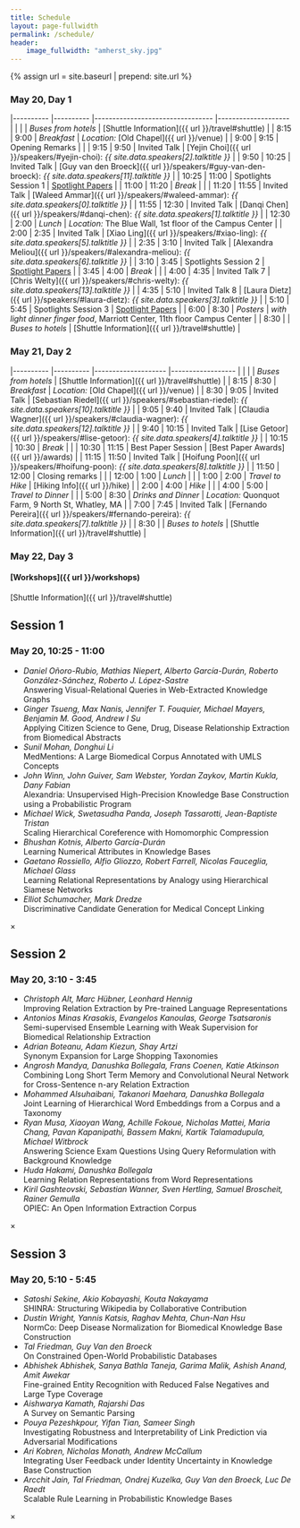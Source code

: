 ```yaml
---
title: Schedule
layout: page-fullwidth
permalink: /schedule/
header:
    image_fullwidth: "amherst_sky.jpg"
---
```


{% assign url = site.baseurl | prepend: site.url %}

### May 20, Day 1

|----------	|----------	|---------------------------------	|--------------------	|
|        	|          	| *Buses from hotels*                 	| [Shuttle Information]({{ url }}/travel#shuttle)                   	|
| 8:15  	| 9:00     	| *Breakfast*                       	| *Location:* [Old Chapel]({{ url }}/venue)                   	|
| 9:00     	| 9:15     	| Opening Remarks                 	|                    	|
| 9:15     	| 9:50     	| Invited Talk                  	| [Yejin Choi]({{ url }}/speakers/#yejin-choi): *{{ site.data.speakers[2].talktitle }}*         	|
| 9:50     	| 10:25    	| Invited Talk                  	| [Guy van den Broeck]({{ url }}/speakers/#guy-van-den-broeck): *{{ site.data.speakers[11].talktitle }}* 	|
| 10:25    	| 11:00    	| Spotlights Session 1 	            | <a href="" data-reveal-id="Spotlight1Modal">Spotlight Papers</a>                   	|
| 11:00    	| 11:20    	| *Break*                           	|                    	|
| 11:20    	| 11:55    	| Invited Talk                  	| [Waleed Ammar]({{ url }}/speakers/#waleed-ammar): *{{ site.data.speakers[0].talktitle }}*       	|
| 11:55    	| 12:30    	| Invited Talk                  	| [Danqi Chen]({{ url }}/speakers/#danqi-chen): *{{ site.data.speakers[1].talktitle }}*         	|
| 12:30    	| 2:00     	| *Lunch*                           	| *Location:* The Blue Wall, 1st floor of the Campus Center                   	|
| 2:00     	| 2:35     	| Invited Talk                  	| [Xiao Ling]({{ url }}/speakers/#xiao-ling): *{{ site.data.speakers[5].talktitle }}*    	|
| 2:35     	| 3:10     	| Invited Talk                  	| [Alexandra Meliou]({{ url }}/speakers/#alexandra-meliou): *{{ site.data.speakers[6].talktitle }}*  	|
| 3:10     	| 3:45     	| Spotlights Session 2 	            | <a href="" data-reveal-id="Spotlight2Modal">Spotlight Papers</a>                   	|
| 3:45     	| 4:00     	| *Break*                           	|                    	|
| 4:00     	| 4:35     	| Invited Talk 7                  	| [Chris Welty]({{ url }}/speakers/#chris-welty): *{{ site.data.speakers[13].talktitle }}*        	|
| 4:35     	| 5:10     	| Invited Talk 8                  	| [Laura Dietz]({{ url }}/speakers/#laura-dietz): *{{ site.data.speakers[3].talktitle }}*        	|
| 5:10     	| 5:45     	| Spotlights Session 3           	| <a href="" data-reveal-id="Spotlight3Modal">Spotlight Papers</a>                   	|
| 6:00     	| 8:30     	| *Posters*                         	| *with light dinner finger food*, Marriott Center, 11th floor Campus Center             	|
| 8:30     	|          	| *Buses to hotels*                 	| [Shuttle Information]({{ url }}/travel#shuttle)                   	|

### May 21, Day 2

|----------	|----------	|--------------------	|------------------	|
|        	|          	| *Buses from hotels*                 	| [Shuttle Information]({{ url }}/travel#shuttle)                   	|
| 8:15     	| 8:30     	| *Breakfast*          	|  *Location:* [Old Chapel]({{ url }}/venue)                	|
| 8:30     	| 9:05     	| Invited Talk      	| [Sebastian Riedel]({{ url }}/speakers/#sebastian-riedel): *{{ site.data.speakers[10].talktitle }}* 	|
| 9:05     	| 9:40     	| Invited Talk      	| [Claudia Wagner]({{ url }}/speakers/#claudia-wagner): *{{ site.data.speakers[12].talktitle }}*   	|
| 9:40     	| 10:15    	| Invited Talk       	| [Lise Getoor]({{ url }}/speakers/#lise-getoor): *{{ site.data.speakers[4].talktitle }}*      	|
| 10:15    	| 10:30    	| *Break*              	|                  	|
| 10:30    	| 11:15    	| Best Paper Session 	| [Best Paper Awards]({{ url }}/awards)                 	|
| 11:15    	| 11:50    	| Invited Talk      	| [Hoifung Poon]({{ url }}/speakers/#hoifung-poon): *{{ site.data.speakers[8].talktitle }}*     	|
| 11:50    	| 12:00    	| Closing remarks    	|                  	|
| 12:00    	| 1:00     	| *Lunch*              	|                  	|
| 1:00     	| 2:00     	| *Travel to Hike*     	| [Hiking Info]({{ url }}/hike)                 	|
| 2:00     	| 4:00     	| *Hike*               	|                  	|
| 4:00     	| 5:00     	| *Travel to Dinner*   	|                  	|
| 5:00     	| 8:30     	| *Drinks and Dinner*   | *Location:* Quonquot Farm, 9 North St, Whatley, MA                 	|
| 7:00     	| 7:45     	| Invited Talk       	| [Fernando Pereira]({{ url }}/speakers/#fernando-pereira): *{{ site.data.speakers[7].talktitle }}* 	|
| 8:30     	|          	| *Buses to hotels*    	|  [Shuttle Information]({{ url }}/travel#shuttle)                	|

### May 22, Day 3

#### [Workshops]({{ url }}/workshops)
[Shuttle Information]({{ url }}/travel#shuttle)


<!-- Modal -->
<div id="Spotlight1Modal" class="reveal-modal large" data-reveal aria-labelledby="Spotlight1Modal" aria-hidden="true" role="dialog">
  <h2 id="modalTitle">Session 1</h2>
  <h3>May 20, 10:25 - 11:00</h3>
  <ul>
<li><i>Daniel Oñoro-Rubio, Mathias Niepert, Alberto García-Durán, Roberto González-Sánchez, Roberto J. López-Sastre</i><br>
  Answering Visual-Relational Queries in Web-Extracted Knowledge Graphs</li>

<li><i>Ginger Tsueng, Max Nanis, Jennifer T. Fouquier, Michael Mayers, Benjamin M. Good, Andrew I Su</i><br>
Applying Citizen Science to Gene, Drug, Disease Relationship Extraction from Biomedical Abstracts</li>

<li><i>Sunil Mohan, Donghui Li</i><br>
MedMentions: A Large Biomedical Corpus Annotated with UMLS Concepts</li>

<li><i>John Winn, John Guiver, Sam Webster, Yordan Zaykov, Martin Kukla, Dany Fabian</i><br>
Alexandria: Unsupervised High-Precision Knowledge Base Construction using a Probabilistic Program</li>

<li><i>Michael Wick, Swetasudha Panda, Joseph Tassarotti, Jean-Baptiste Tristan</i><br>
Scaling Hierarchical Coreference with Homomorphic Compression</li>

<li><i>Bhushan Kotnis, Alberto García-Durán</i><br>
Learning Numerical Attributes in Knowledge Bases</li>

<li><i>Gaetano Rossiello, Alfio Gliozzo, Robert Farrell, Nicolas Fauceglia, Michael Glass</i><br>
Learning Relational Representations by Analogy using Hierarchical Siamese Networks</li>

<li><i>Elliot Schumacher, Mark Dredze</i><br>
Discriminative Candidate Generation for Medical Concept Linking</li>
    </ul>
  <a class="close-reveal-modal" aria-label="Close">&#215;</a>
</div>



<div id="Spotlight2Modal" class="reveal-modal large" data-reveal aria-labelledby="Spotlight2Modal" aria-hidden="true" role="dialog">
  <h2 id="modalTitle">Session 2</h2>
  <h3>May 20, 3:10 - 3:45</h3>
  <ul>
<li><i>Christoph Alt, Marc Hübner, Leonhard Hennig</i><br>
Improving Relation Extraction by Pre-trained Language Representations</li>

<li><i>Antonios Minas Krasakis, Evangelos Kanoulas, George Tsatsaronis</i><br>
Semi-supervised Ensemble Learning with Weak Supervision for Biomedical Relationship Extraction</li>

<li><i>Adrian Boteanu, Adam Kiezun, Shay Artzi</i><br>
Synonym Expansion for Large Shopping Taxonomies</li>

<li><i>Angrosh Mandya, Danushka Bollegala, Frans Coenen, Katie Atkinson</i><br>
Combining Long Short Term Memory and Convolutional Neural Network for Cross-Sentence n-ary Relation Extraction</li>

<li><i>Mohammed Alsuhaibani, Takanori Maehara, Danushka Bollegala</i><br>
Joint Learning of Hierarchical Word Embeddings from a Corpus and a Taxonomy</li>

<li><i>Ryan Musa, Xiaoyan Wang, Achille Fokoue, Nicholas Mattei, Maria Chang, Pavan Kapanipathi, Bassem Makni, Kartik Talamadupula, Michael Witbrock</i><br>
Answering Science Exam Questions Using Query Reformulation with Background Knowledge</li>

<li><i>Huda Hakami, Danushka Bollegala</i><br>
Learning Relation Representations from Word Representations</li>

<li><i>Kiril Gashteovski, Sebastian Wanner, Sven Hertling, Samuel Broscheit, Rainer Gemulla</i><br>
OPIEC: An Open Information Extraction Corpus</li>
    </ul>
  <a class="close-reveal-modal" aria-label="Close">&#215;</a>
</div>





<div id="Spotlight3Modal" class="reveal-modal large" data-reveal aria-labelledby="Spotlight3Modal" aria-hidden="true" role="dialog">
  <h2 id="modalTitle">Session 3</h2>
  <h3>May 20, 5:10 - 5:45</h3>
  <ul>
<li><i>Satoshi Sekine, Akio Kobayashi, Kouta Nakayama</i><br>
SHINRA: Structuring Wikipedia by Collaborative Contribution</li>

<li><i>Dustin Wright, Yannis Katsis, Raghav Mehta, Chun-Nan Hsu</i><br>
NormCo: Deep Disease Normalization for Biomedical Knowledge Base Construction</li>

<li><i>Tal Friedman, Guy Van den Broeck</i><br>
On Constrained Open-World Probabilistic Databases</li>

<li><i>Abhishek Abhishek, Sanya Bathla Taneja, Garima Malik, Ashish Anand, Amit Awekar</i><br>
Fine-grained Entity Recognition with Reduced False Negatives and Large Type Coverage</li>

<li><i>Aishwarya Kamath, Rajarshi Das</i><br>
A Survey on Semantic Parsing</li>

<li><i>Pouya Pezeshkpour, Yifan Tian, Sameer Singh</i><br>
Investigating Robustness and Interpretability of Link Prediction via Adversarial Modifications</li>

<li><i>Ari Kobren, Nicholas Monath, Andrew McCallum</i><br>
Integrating User Feedback under Identity Uncertainty in Knowledge Base Construction</li>

<li><i>Arcchit Jain, Tal Friedman, Ondrej Kuzelka, Guy Van den Broeck, Luc De Raedt</i><br>
Scalable Rule Learning in Probabilistic Knowledge Bases</li>
    </ul>
  <a class="close-reveal-modal" aria-label="Close">&#215;</a>
</div>

